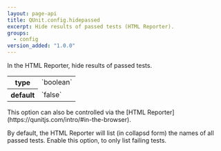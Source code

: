 ```yaml
---
layout: page-api
title: QUnit.config.hidepassed
excerpt: Hide results of passed tests (HTML Reporter).
groups:
  - config
version_added: "1.0.0"
---
```


In the HTML Reporter, hide results of passed tests.

<table>
<tr>
  <th>type</th>
  <td markdown="span">`boolean`</td>
</tr>
<tr>
  <th>default</th>
  <td markdown="span">`false`</td>
</tr>
</table>

<p class="note" markdown="1">This option can also be controlled via the [HTML Reporter](https://qunitjs.com/intro/#in-the-browser).</p>

By default, the HTML Reporter will list (in collapsd form) the names of all passed tests. Enable this option, to only list failing tests.
